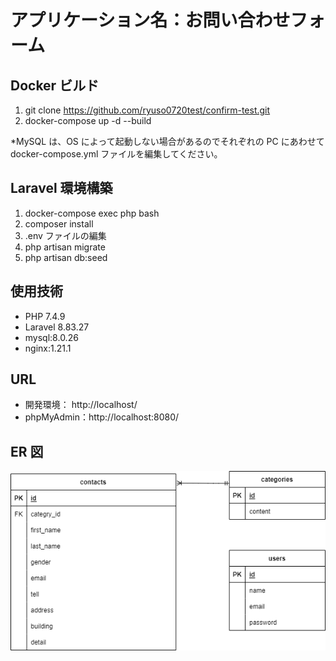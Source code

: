 # アプリケーション名：お問い合わせフォーム

## Docker ビルド

1. git clone https://github.com/ryuso0720test/confirm-test.git
2. docker-compose up -d --build

\*MySQL は、OS によって起動しない場合があるのでそれぞれの PC にあわせて docker-compose.yml ファイルを編集してください。

## Laravel 環境構築

1. docker-compose exec php bash
2. composer install
3. .env ファイルの編集
4. php artisan migrate
5. php artisan db:seed

## 使用技術

- PHP 7.4.9
- Laravel 8.83.27
- mysql:8.0.26
- nginx:1.21.1

## URL

- 開発環境： http://localhost/
- phpMyAdmin：http://localhost:8080/

## ER 図

![alt text](test.png)
